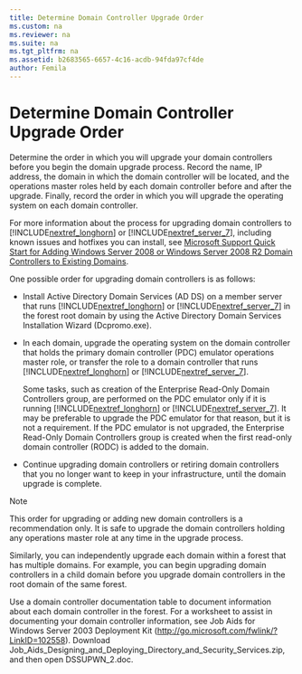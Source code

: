 ```yaml
---
title: Determine Domain Controller Upgrade Order
ms.custom: na
ms.reviewer: na
ms.suite: na
ms.tgt_pltfrm: na
ms.assetid: b2683565-6657-4c16-acdb-94fda97cf4de
author: Femila
---
```

# Determine Domain Controller Upgrade Order
Determine the order in which you will upgrade your domain controllers before you begin the domain upgrade process. Record the name, IP address, the domain in which the domain controller will be located, and the operations master roles held by each domain controller before and after the upgrade. Finally, record the order in which you will upgrade the operating system on each domain controller.  
  
For more information about the process for upgrading domain controllers to [!INCLUDE[nextref_longhorn](../Token/nextref_longhorn_md.md)] or [!INCLUDE[nextref_server_7](../Token/nextref_server_7_md.md)], including known issues and hotfixes you can install, see [Microsoft Support Quick Start for Adding Windows Server 2008 or Windows Server 2008 R2 Domain Controllers to Existing Domains](assetId:///255b83fa-5f20-455a-b6b0-bef198979268).  
  
One possible order for upgrading domain controllers is as follows:  
  
-   Install Active Directory Domain Services \(AD DS\) on a member server that runs [!INCLUDE[nextref_longhorn](../Token/nextref_longhorn_md.md)] or [!INCLUDE[nextref_server_7](../Token/nextref_server_7_md.md)] in the forest root domain by using the Active Directory Domain Services Installation Wizard \(Dcpromo.exe\).  
  
-   In each domain, upgrade the operating system on the domain controller that holds the primary domain controller \(PDC\) emulator operations master role, or transfer the role to a domain controller that runs [!INCLUDE[nextref_longhorn](../Token/nextref_longhorn_md.md)] or [!INCLUDE[nextref_server_7](../Token/nextref_server_7_md.md)].  
  
    Some tasks, such as creation of the Enterprise Read\-Only Domain Controllers group, are performed on the PDC emulator only if it is running [!INCLUDE[nextref_longhorn](../Token/nextref_longhorn_md.md)] or [!INCLUDE[nextref_server_7](../Token/nextref_server_7_md.md)]. It may be preferable to upgrade the PDC emulator for that reason, but it is not a requirement. If the PDC emulator is not upgraded, the Enterprise Read\-Only Domain Controllers group is created when the first read\-only domain controller \(RODC\) is added to the domain.  
  
-   Continue upgrading domain controllers or retiring domain controllers that you no longer want to keep in your infrastructure, until the domain upgrade is complete.  
  
> [!NOTE]  
> This order for upgrading or adding new domain controllers is a recommendation only. It is safe to upgrade the domain controllers holding any operations master role at any time in the upgrade process.  
>   
> Similarly, you can independently upgrade each domain within a forest that has multiple domains. For example, you can begin upgrading domain controllers in a child domain before you upgrade domain controllers in the root domain of the same forest.  
  
Use a domain controller documentation table to document information about each domain controller in the forest. For a worksheet to assist in documenting your domain controller information, see Job Aids for Windows Server 2003 Deployment Kit \([http:\/\/go.microsoft.com\/fwlink\/?LinkID\=102558](http://go.microsoft.com/fwlink/?LinkID=102558)\). Download Job\_Aids\_Designing\_and\_Deploying\_Directory\_and\_Security\_Services.zip, and then open DSSUPWN\_2.doc.  
  
